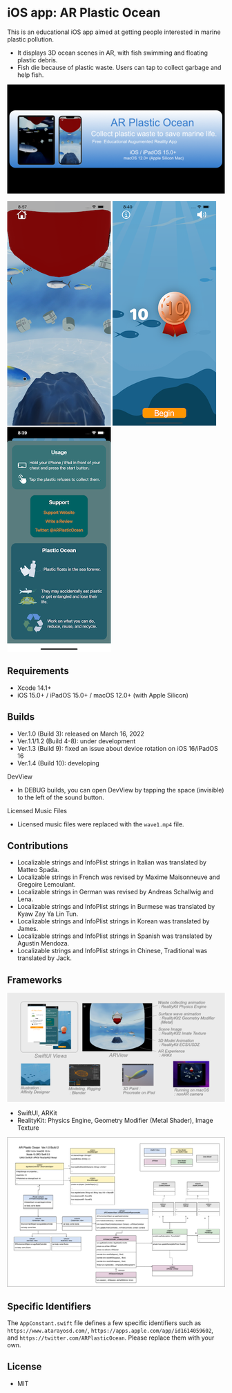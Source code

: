 # iOS app: AR Plastic Ocean

This is an educational iOS app aimed at getting people interested in marine plastic pollution.

- It displays 3D ocean scenes in AR, with fish swimming and floating plastic debris.
- Fish die because of plastic waste. Users can tap to collect garbage and help fish.

![Image](images/arplastic_banner.png)

![Image](images/ss1.png)
![Image](images/ss2.png)
![Image](images/ss3.png)

## Requirements

- Xcode 14.1+
- iOS 15.0+ / iPadOS 15.0+ / macOS 12.0+ (with Apple Silicon)

## Builds

- Ver.1.0 (Build 3): released on March 16, 2022
- Ver.1.1/1.2 (Build 4-8): under development
- Ver.1.3 (Build 9): fixed an issue about device rotation on iOS 16/iPadOS 16
- Ver.1.4 (Build 10): developing

DevView

- In DEBUG builds, you can open DevView by tapping the space (invisible) to the left of the sound button.

Licensed Music Files

- Licensed music files were replaced with the `wave1.mp4` file.

## Contributions

- Localizable strings and InfoPlist strings in Italian was translated by Matteo Spada.
- Localizable strings in French was revised by Maxime Maisonneuve and Gregoire Lemoulant. 
- Localizable strings in German was revised by Andreas Schallwig and Lena.
- Localizable strings and InfoPlist strings in Burmese was translated by Kyaw Zay Ya Lin Tun.
- Localizable strings and InfoPlist strings in Korean was translated by James.
- Localizable strings and InfoPlist strings in Spanish was translated by Agustin Mendoza.
- Localizable strings and InfoPlist strings in Chinese, Traditional was translated by Jack.

## Frameworks

![Image](images/arplastic_tech.png)

- SwiftUI, ARKit
- RealityKit: Physics Engine, Geometry Modifier (Metal Shader), Image Texture

![Image](images/arplastic_structure.png)

## Specific Identifiers

The `AppConstant.swift` file defines a few specific identifiers such as `https://www.atarayosd.com/`, `https://apps.apple.com/app/id1614059602`, and `https://twitter.com/ARPlasticOcean`.
Please replace them with your own.

## License

- MIT
